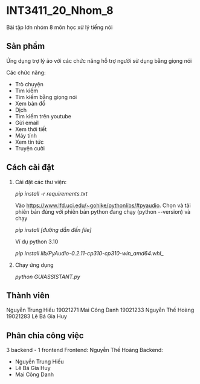 # INT3411_20_Nhom_8
Bài tập lớn nhóm 8 môn học xử lý tiếng nói

## Sản phẩm
Ứng dụng trợ lý ảo với các chức năng hỗ trợ người sử dụng bằng giọng nói

Các chức năng:
- Trò chuyện 
- Tìm kiếm
- Tìm kiếm bằng giọng nói
- Xem bản đồ
- Dịch
- Tìm kiếm trên youtube
- Gửi email
- Xem thời tiết
- Máy tính 
- Xem tin tức
- Truyện cười

## Cách cài đặt

1. Cài đặt các thư viện:

    _pip install -r requirements.txt_ 


    Vào https://www.lfd.uci.edu/~gohlke/pythonlibs/#pyaudio. Chọn và tải phiên bản đúng với phiên bản python đang chạy (python --version) và chạy 
    
    _pip install [đường dẫn đến file]_

    Ví dụ python 3.10

    _pip install lib/PyAudio-0.2.11-cp310-cp310-win_amd64.whl__

    
2. Chạy ứng dụng

    _python GUIASSISTANT.py_


## Thành viên
Nguyễn Trung Hiếu 19021271
Mai Công Danh 19021233
Nguyễn Thế Hoàng 19021283
Lê Bá Gia Huy 

## Phân chia công việc
3 backend - 1 frontend
Frontend: Nguyễn Thế Hoàng
Backend: 
- Nguyễn Trung Hiếu
- Lê Bá Gia Huy
- Mai Công Danh

